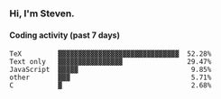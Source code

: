 ### Hi, I'm Steven.

#### Coding activity (past 7 days)
```
TeX         ▓▓▓▓▓▓▓▓▓▓▓▓▓▓▓▓▓▓▓▓▓▓▓▓▓▓▓▓▓▓  52.28%
Text only   ▓▓▓▓▓▓▓▓▓▓▓▓▓▓▓▓                29.47%
JavaScript  ▓▓▓▓▓                            9.85%
other       ▓▓▓                              5.71%
C           ▓                                2.68%
```
